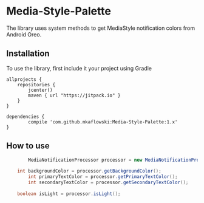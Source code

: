 # Media-Style-Palette
The library uses system methods to get MediaStyle notification colors from Android Oreo.

## Installation

To use the library, first include it your project using Gradle

    allprojects {
        repositories {
            jcenter()
            maven { url "https://jitpack.io" }
        }
    }

	dependencies {
	        compile 'com.github.mkaflowski:Media-Style-Palette:1.x'
	}
	
## How to use

```java
        MediaNotificationProcessor processor = new MediaNotificationProcessor(this, bitmap); // can use drawable
	
	int backgroundColor = processor.getBackgroundColor();
        int primaryTextColor = processor.getPrimaryTextColor();
        int secondaryTextColor = processor.getSecondaryTextColor();
	
	boolean isLight = processor.isLight();
```
